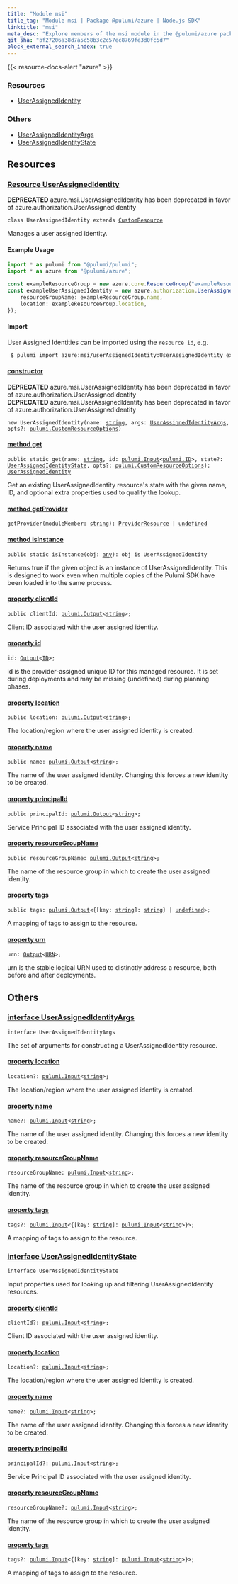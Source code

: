 ```yaml
---
title: "Module msi"
title_tag: "Module msi | Package @pulumi/azure | Node.js SDK"
linktitle: "msi"
meta_desc: "Explore members of the msi module in the @pulumi/azure package."
git_sha: "bf27206a38d7a5c58b3c2c57ec8769fe3d0fc5d7"
block_external_search_index: true
---
```


<!-- WARNING: this page was generated by a tool. Do not edit it by hand. -->
<!-- To change it, please see https://github.com/pulumi/docs/tree/master/tools/tscdocgen. -->

{{< resource-docs-alert "azure" >}}




<h3>Resources</h3>
<ul class="api">
    <li><a href="#UserAssignedIdentity"><span class="symbol resource"></span>UserAssignedIdentity</a></li>
</ul>


<h3>Others</h3>
<ul class="api">
    <li><a href="#UserAssignedIdentityArgs"><span class="symbol api"></span>UserAssignedIdentityArgs</a></li>
    <li><a href="#UserAssignedIdentityState"><span class="symbol api"></span>UserAssignedIdentityState</a></li>
</ul>


<h2 id="resources">Resources</h2>
<h3 class="pdoc-module-header" id="UserAssignedIdentity" data-link-title="UserAssignedIdentity">
    <a href="https://github.com/pulumi/pulumi-azure/blob/bf27206a38d7a5c58b3c2c57ec8769fe3d0fc5d7/sdk/nodejs/msi/userAssignedIdentity.ts#L33">
        Resource <strong>UserAssignedIdentity</strong>
    </a>
</h3>

<div class="note note-deprecated">
<i class="fas fa-exclamation-triangle pr-2"></i><strong>DEPRECATED</strong>
azure.msi.UserAssignedIdentity has been deprecated in favor of azure.authorization.UserAssignedIdentity
</div>
<pre class="highlight"><code><span class='kr'>class</span> <span class='nx'>UserAssignedIdentity</span> <span class='kr'>extends</span> <a href='/docs/reference/pkg/nodejs/pulumi/pulumi/#CustomResource'>CustomResource</a></code></pre>

Manages a user assigned identity.

#### Example Usage

```typescript
import * as pulumi from "@pulumi/pulumi";
import * as azure from "@pulumi/azure";

const exampleResourceGroup = new azure.core.ResourceGroup("exampleResourceGroup", {location: "eastus"});
const exampleUserAssignedIdentity = new azure.authorization.UserAssignedIdentity("exampleUserAssignedIdentity", {
    resourceGroupName: exampleResourceGroup.name,
    location: exampleResourceGroup.location,
});
```

#### Import

User Assigned Identities can be imported using the `resource id`, e.g.

```sh
 $ pulumi import azure:msi/userAssignedIdentity:UserAssignedIdentity exampleIdentity /subscriptions/00000000-0000-0000-0000-000000000000/resourcegroups/acceptanceTestResourceGroup1/providers/Microsoft.ManagedIdentity/userAssignedIdentities/testIdentity
```

<h4 class="pdoc-member-header" id="UserAssignedIdentity-constructor">
<a class="pdoc-child-name" href="https://github.com/pulumi/pulumi-azure/blob/bf27206a38d7a5c58b3c2c57ec8769fe3d0fc5d7/sdk/nodejs/msi/userAssignedIdentity.ts#L88"> <b>constructor</b></a>
</h4>

<div class="note note-deprecated">
<i class="fas fa-exclamation-triangle pr-2"></i><strong>DEPRECATED</strong>
azure.msi.UserAssignedIdentity has been deprecated in favor of azure.authorization.UserAssignedIdentity
</div>

<div class="note note-deprecated">
<i class="fas fa-exclamation-triangle pr-2"></i><strong>DEPRECATED</strong>
azure.msi.UserAssignedIdentity has been deprecated in favor of azure.authorization.UserAssignedIdentity
</div>
<pre class="highlight"><code><span class='kd'></span><span class='kd'>new</span> UserAssignedIdentity(name: <span class='kd'><a href='https://developer.mozilla.org/en-US/docs/Web/JavaScript/Reference/Global_Objects/String'>string</a></span>, args: <a href='#UserAssignedIdentityArgs'>UserAssignedIdentityArgs</a>, opts?: <a href='/docs/reference/pkg/nodejs/pulumi/pulumi/#CustomResourceOptions'>pulumi.CustomResourceOptions</a>)</code></pre>

<h4 class="pdoc-member-header" id="UserAssignedIdentity-get">
<a class="pdoc-child-name" href="https://github.com/pulumi/pulumi-azure/blob/bf27206a38d7a5c58b3c2c57ec8769fe3d0fc5d7/sdk/nodejs/msi/userAssignedIdentity.ts#L43">method <b>get</b></a>
</h4>


<pre class="highlight"><code><span class='kd'>public static </span>get(name: <span class='kd'><a href='https://developer.mozilla.org/en-US/docs/Web/JavaScript/Reference/Global_Objects/String'>string</a></span>, id: <a href='/docs/reference/pkg/nodejs/pulumi/pulumi/#Input'>pulumi.Input</a>&lt;<a href='/docs/reference/pkg/nodejs/pulumi/pulumi/#ID'>pulumi.ID</a>&gt;, state?: <a href='#UserAssignedIdentityState'>UserAssignedIdentityState</a>, opts?: <a href='/docs/reference/pkg/nodejs/pulumi/pulumi/#CustomResourceOptions'>pulumi.CustomResourceOptions</a>): <a href='#UserAssignedIdentity'>UserAssignedIdentity</a></code></pre>


Get an existing UserAssignedIdentity resource's state with the given name, ID, and optional extra
properties used to qualify the lookup.

<h4 class="pdoc-member-header" id="UserAssignedIdentity-getProvider">
<a class="pdoc-child-name" href="https://github.com/pulumi/pulumi-azure/blob/bf27206a38d7a5c58b3c2c57ec8769fe3d0fc5d7/sdk/nodejs/msi/userAssignedIdentity.ts#L33">method <b>getProvider</b></a>
</h4>


<pre class="highlight"><code><span class='kd'></span>getProvider(moduleMember: <span class='kd'><a href='https://developer.mozilla.org/en-US/docs/Web/JavaScript/Reference/Global_Objects/String'>string</a></span>): <a href='/docs/reference/pkg/nodejs/pulumi/pulumi/#ProviderResource'>ProviderResource</a> | <span class='kd'><a href='https://developer.mozilla.org/en-US/docs/Web/JavaScript/Reference/Global_Objects/undefined'>undefined</a></span></code></pre>

<h4 class="pdoc-member-header" id="UserAssignedIdentity-isInstance">
<a class="pdoc-child-name" href="https://github.com/pulumi/pulumi-azure/blob/bf27206a38d7a5c58b3c2c57ec8769fe3d0fc5d7/sdk/nodejs/msi/userAssignedIdentity.ts#L55">method <b>isInstance</b></a>
</h4>


<pre class="highlight"><code><span class='kd'>public static </span>isInstance(obj: <span class='kd'><a href='https://www.typescriptlang.org/docs/handbook/basic-types.html#any'>any</a></span>): obj is UserAssignedIdentity</code></pre>


Returns true if the given object is an instance of UserAssignedIdentity.  This is designed to work even
when multiple copies of the Pulumi SDK have been loaded into the same process.

<h4 class="pdoc-member-header" id="UserAssignedIdentity-clientId">
<a class="pdoc-child-name" href="https://github.com/pulumi/pulumi-azure/blob/bf27206a38d7a5c58b3c2c57ec8769fe3d0fc5d7/sdk/nodejs/msi/userAssignedIdentity.ts#L65">property <b>clientId</b></a>
</h4>

<pre class="highlight"><code><span class='kd'>public </span>clientId: <a href='/docs/reference/pkg/nodejs/pulumi/pulumi/#Output'>pulumi.Output</a>&lt;<span class='kd'><a href='https://developer.mozilla.org/en-US/docs/Web/JavaScript/Reference/Global_Objects/String'>string</a></span>&gt;;</code></pre>

Client ID associated with the user assigned identity.

<h4 class="pdoc-member-header" id="UserAssignedIdentity-id">
<a class="pdoc-child-name" href="https://github.com/pulumi/pulumi-azure/blob/bf27206a38d7a5c58b3c2c57ec8769fe3d0fc5d7/sdk/nodejs/msi/userAssignedIdentity.ts#L33">property <b>id</b></a>
</h4>

<pre class="highlight"><code><span class='kd'></span>id: <a href='/docs/reference/pkg/nodejs/pulumi/pulumi/#Output'>Output</a>&lt;<a href='/docs/reference/pkg/nodejs/pulumi/pulumi/#ID'>ID</a>&gt;;</code></pre>

id is the provider-assigned unique ID for this managed resource.  It is set during
deployments and may be missing (undefined) during planning phases.

<h4 class="pdoc-member-header" id="UserAssignedIdentity-location">
<a class="pdoc-child-name" href="https://github.com/pulumi/pulumi-azure/blob/bf27206a38d7a5c58b3c2c57ec8769fe3d0fc5d7/sdk/nodejs/msi/userAssignedIdentity.ts#L70">property <b>location</b></a>
</h4>

<pre class="highlight"><code><span class='kd'>public </span>location: <a href='/docs/reference/pkg/nodejs/pulumi/pulumi/#Output'>pulumi.Output</a>&lt;<span class='kd'><a href='https://developer.mozilla.org/en-US/docs/Web/JavaScript/Reference/Global_Objects/String'>string</a></span>&gt;;</code></pre>

The location/region where the user assigned identity is
created.

<h4 class="pdoc-member-header" id="UserAssignedIdentity-name">
<a class="pdoc-child-name" href="https://github.com/pulumi/pulumi-azure/blob/bf27206a38d7a5c58b3c2c57ec8769fe3d0fc5d7/sdk/nodejs/msi/userAssignedIdentity.ts#L75">property <b>name</b></a>
</h4>

<pre class="highlight"><code><span class='kd'>public </span>name: <a href='/docs/reference/pkg/nodejs/pulumi/pulumi/#Output'>pulumi.Output</a>&lt;<span class='kd'><a href='https://developer.mozilla.org/en-US/docs/Web/JavaScript/Reference/Global_Objects/String'>string</a></span>&gt;;</code></pre>

The name of the user assigned identity. Changing this forces a
new identity to be created.

<h4 class="pdoc-member-header" id="UserAssignedIdentity-principalId">
<a class="pdoc-child-name" href="https://github.com/pulumi/pulumi-azure/blob/bf27206a38d7a5c58b3c2c57ec8769fe3d0fc5d7/sdk/nodejs/msi/userAssignedIdentity.ts#L79">property <b>principalId</b></a>
</h4>

<pre class="highlight"><code><span class='kd'>public </span>principalId: <a href='/docs/reference/pkg/nodejs/pulumi/pulumi/#Output'>pulumi.Output</a>&lt;<span class='kd'><a href='https://developer.mozilla.org/en-US/docs/Web/JavaScript/Reference/Global_Objects/String'>string</a></span>&gt;;</code></pre>

Service Principal ID associated with the user assigned identity.

<h4 class="pdoc-member-header" id="UserAssignedIdentity-resourceGroupName">
<a class="pdoc-child-name" href="https://github.com/pulumi/pulumi-azure/blob/bf27206a38d7a5c58b3c2c57ec8769fe3d0fc5d7/sdk/nodejs/msi/userAssignedIdentity.ts#L84">property <b>resourceGroupName</b></a>
</h4>

<pre class="highlight"><code><span class='kd'>public </span>resourceGroupName: <a href='/docs/reference/pkg/nodejs/pulumi/pulumi/#Output'>pulumi.Output</a>&lt;<span class='kd'><a href='https://developer.mozilla.org/en-US/docs/Web/JavaScript/Reference/Global_Objects/String'>string</a></span>&gt;;</code></pre>

The name of the resource group in which to
create the user assigned identity.

<h4 class="pdoc-member-header" id="UserAssignedIdentity-tags">
<a class="pdoc-child-name" href="https://github.com/pulumi/pulumi-azure/blob/bf27206a38d7a5c58b3c2c57ec8769fe3d0fc5d7/sdk/nodejs/msi/userAssignedIdentity.ts#L88">property <b>tags</b></a>
</h4>

<pre class="highlight"><code><span class='kd'>public </span>tags: <a href='/docs/reference/pkg/nodejs/pulumi/pulumi/#Output'>pulumi.Output</a>&lt;{[key: <span class='kd'><a href='https://developer.mozilla.org/en-US/docs/Web/JavaScript/Reference/Global_Objects/String'>string</a></span>]: <span class='kd'><a href='https://developer.mozilla.org/en-US/docs/Web/JavaScript/Reference/Global_Objects/String'>string</a></span>} | <span class='kd'><a href='https://developer.mozilla.org/en-US/docs/Web/JavaScript/Reference/Global_Objects/undefined'>undefined</a></span>&gt;;</code></pre>

A mapping of tags to assign to the resource.

<h4 class="pdoc-member-header" id="UserAssignedIdentity-urn">
<a class="pdoc-child-name" href="https://github.com/pulumi/pulumi-azure/blob/bf27206a38d7a5c58b3c2c57ec8769fe3d0fc5d7/sdk/nodejs/msi/userAssignedIdentity.ts#L33">property <b>urn</b></a>
</h4>

<pre class="highlight"><code><span class='kd'></span>urn: <a href='/docs/reference/pkg/nodejs/pulumi/pulumi/#Output'>Output</a>&lt;<a href='/docs/reference/pkg/nodejs/pulumi/pulumi/#URN'>URN</a>&gt;;</code></pre>

urn is the stable logical URN used to distinctly address a resource, both before and after
deployments.



<h2 id="apis">Others</h2>
<h3 class="pdoc-module-header" id="UserAssignedIdentityArgs" data-link-title="UserAssignedIdentityArgs">
    <a href="https://github.com/pulumi/pulumi-azure/blob/bf27206a38d7a5c58b3c2c57ec8769fe3d0fc5d7/sdk/nodejs/msi/userAssignedIdentity.ts#L170">
        interface <strong>UserAssignedIdentityArgs</strong>
    </a>
</h3>

<pre class="highlight"><code><span class='kr'>interface</span> <span class='nx'>UserAssignedIdentityArgs</span></code></pre>

The set of arguments for constructing a UserAssignedIdentity resource.

<h4 class="pdoc-member-header" id="UserAssignedIdentityArgs-location">
<a class="pdoc-child-name" href="https://github.com/pulumi/pulumi-azure/blob/bf27206a38d7a5c58b3c2c57ec8769fe3d0fc5d7/sdk/nodejs/msi/userAssignedIdentity.ts#L175">property <b>location</b></a>
</h4>

<pre class="highlight"><code><span class='kd'></span>location?: <a href='/docs/reference/pkg/nodejs/pulumi/pulumi/#Input'>pulumi.Input</a>&lt;<span class='kd'><a href='https://developer.mozilla.org/en-US/docs/Web/JavaScript/Reference/Global_Objects/String'>string</a></span>&gt;;</code></pre>

The location/region where the user assigned identity is
created.

<h4 class="pdoc-member-header" id="UserAssignedIdentityArgs-name">
<a class="pdoc-child-name" href="https://github.com/pulumi/pulumi-azure/blob/bf27206a38d7a5c58b3c2c57ec8769fe3d0fc5d7/sdk/nodejs/msi/userAssignedIdentity.ts#L180">property <b>name</b></a>
</h4>

<pre class="highlight"><code><span class='kd'></span>name?: <a href='/docs/reference/pkg/nodejs/pulumi/pulumi/#Input'>pulumi.Input</a>&lt;<span class='kd'><a href='https://developer.mozilla.org/en-US/docs/Web/JavaScript/Reference/Global_Objects/String'>string</a></span>&gt;;</code></pre>

The name of the user assigned identity. Changing this forces a
new identity to be created.

<h4 class="pdoc-member-header" id="UserAssignedIdentityArgs-resourceGroupName">
<a class="pdoc-child-name" href="https://github.com/pulumi/pulumi-azure/blob/bf27206a38d7a5c58b3c2c57ec8769fe3d0fc5d7/sdk/nodejs/msi/userAssignedIdentity.ts#L185">property <b>resourceGroupName</b></a>
</h4>

<pre class="highlight"><code><span class='kd'></span>resourceGroupName: <a href='/docs/reference/pkg/nodejs/pulumi/pulumi/#Input'>pulumi.Input</a>&lt;<span class='kd'><a href='https://developer.mozilla.org/en-US/docs/Web/JavaScript/Reference/Global_Objects/String'>string</a></span>&gt;;</code></pre>

The name of the resource group in which to
create the user assigned identity.

<h4 class="pdoc-member-header" id="UserAssignedIdentityArgs-tags">
<a class="pdoc-child-name" href="https://github.com/pulumi/pulumi-azure/blob/bf27206a38d7a5c58b3c2c57ec8769fe3d0fc5d7/sdk/nodejs/msi/userAssignedIdentity.ts#L189">property <b>tags</b></a>
</h4>

<pre class="highlight"><code><span class='kd'></span>tags?: <a href='/docs/reference/pkg/nodejs/pulumi/pulumi/#Input'>pulumi.Input</a>&lt;{[key: <span class='kd'><a href='https://developer.mozilla.org/en-US/docs/Web/JavaScript/Reference/Global_Objects/String'>string</a></span>]: <a href='/docs/reference/pkg/nodejs/pulumi/pulumi/#Input'>pulumi.Input</a>&lt;<span class='kd'><a href='https://developer.mozilla.org/en-US/docs/Web/JavaScript/Reference/Global_Objects/String'>string</a></span>&gt;}&gt;;</code></pre>

A mapping of tags to assign to the resource.

<h3 class="pdoc-module-header" id="UserAssignedIdentityState" data-link-title="UserAssignedIdentityState">
    <a href="https://github.com/pulumi/pulumi-azure/blob/bf27206a38d7a5c58b3c2c57ec8769fe3d0fc5d7/sdk/nodejs/msi/userAssignedIdentity.ts#L137">
        interface <strong>UserAssignedIdentityState</strong>
    </a>
</h3>

<pre class="highlight"><code><span class='kr'>interface</span> <span class='nx'>UserAssignedIdentityState</span></code></pre>

Input properties used for looking up and filtering UserAssignedIdentity resources.

<h4 class="pdoc-member-header" id="UserAssignedIdentityState-clientId">
<a class="pdoc-child-name" href="https://github.com/pulumi/pulumi-azure/blob/bf27206a38d7a5c58b3c2c57ec8769fe3d0fc5d7/sdk/nodejs/msi/userAssignedIdentity.ts#L141">property <b>clientId</b></a>
</h4>

<pre class="highlight"><code><span class='kd'></span>clientId?: <a href='/docs/reference/pkg/nodejs/pulumi/pulumi/#Input'>pulumi.Input</a>&lt;<span class='kd'><a href='https://developer.mozilla.org/en-US/docs/Web/JavaScript/Reference/Global_Objects/String'>string</a></span>&gt;;</code></pre>

Client ID associated with the user assigned identity.

<h4 class="pdoc-member-header" id="UserAssignedIdentityState-location">
<a class="pdoc-child-name" href="https://github.com/pulumi/pulumi-azure/blob/bf27206a38d7a5c58b3c2c57ec8769fe3d0fc5d7/sdk/nodejs/msi/userAssignedIdentity.ts#L146">property <b>location</b></a>
</h4>

<pre class="highlight"><code><span class='kd'></span>location?: <a href='/docs/reference/pkg/nodejs/pulumi/pulumi/#Input'>pulumi.Input</a>&lt;<span class='kd'><a href='https://developer.mozilla.org/en-US/docs/Web/JavaScript/Reference/Global_Objects/String'>string</a></span>&gt;;</code></pre>

The location/region where the user assigned identity is
created.

<h4 class="pdoc-member-header" id="UserAssignedIdentityState-name">
<a class="pdoc-child-name" href="https://github.com/pulumi/pulumi-azure/blob/bf27206a38d7a5c58b3c2c57ec8769fe3d0fc5d7/sdk/nodejs/msi/userAssignedIdentity.ts#L151">property <b>name</b></a>
</h4>

<pre class="highlight"><code><span class='kd'></span>name?: <a href='/docs/reference/pkg/nodejs/pulumi/pulumi/#Input'>pulumi.Input</a>&lt;<span class='kd'><a href='https://developer.mozilla.org/en-US/docs/Web/JavaScript/Reference/Global_Objects/String'>string</a></span>&gt;;</code></pre>

The name of the user assigned identity. Changing this forces a
new identity to be created.

<h4 class="pdoc-member-header" id="UserAssignedIdentityState-principalId">
<a class="pdoc-child-name" href="https://github.com/pulumi/pulumi-azure/blob/bf27206a38d7a5c58b3c2c57ec8769fe3d0fc5d7/sdk/nodejs/msi/userAssignedIdentity.ts#L155">property <b>principalId</b></a>
</h4>

<pre class="highlight"><code><span class='kd'></span>principalId?: <a href='/docs/reference/pkg/nodejs/pulumi/pulumi/#Input'>pulumi.Input</a>&lt;<span class='kd'><a href='https://developer.mozilla.org/en-US/docs/Web/JavaScript/Reference/Global_Objects/String'>string</a></span>&gt;;</code></pre>

Service Principal ID associated with the user assigned identity.

<h4 class="pdoc-member-header" id="UserAssignedIdentityState-resourceGroupName">
<a class="pdoc-child-name" href="https://github.com/pulumi/pulumi-azure/blob/bf27206a38d7a5c58b3c2c57ec8769fe3d0fc5d7/sdk/nodejs/msi/userAssignedIdentity.ts#L160">property <b>resourceGroupName</b></a>
</h4>

<pre class="highlight"><code><span class='kd'></span>resourceGroupName?: <a href='/docs/reference/pkg/nodejs/pulumi/pulumi/#Input'>pulumi.Input</a>&lt;<span class='kd'><a href='https://developer.mozilla.org/en-US/docs/Web/JavaScript/Reference/Global_Objects/String'>string</a></span>&gt;;</code></pre>

The name of the resource group in which to
create the user assigned identity.

<h4 class="pdoc-member-header" id="UserAssignedIdentityState-tags">
<a class="pdoc-child-name" href="https://github.com/pulumi/pulumi-azure/blob/bf27206a38d7a5c58b3c2c57ec8769fe3d0fc5d7/sdk/nodejs/msi/userAssignedIdentity.ts#L164">property <b>tags</b></a>
</h4>

<pre class="highlight"><code><span class='kd'></span>tags?: <a href='/docs/reference/pkg/nodejs/pulumi/pulumi/#Input'>pulumi.Input</a>&lt;{[key: <span class='kd'><a href='https://developer.mozilla.org/en-US/docs/Web/JavaScript/Reference/Global_Objects/String'>string</a></span>]: <a href='/docs/reference/pkg/nodejs/pulumi/pulumi/#Input'>pulumi.Input</a>&lt;<span class='kd'><a href='https://developer.mozilla.org/en-US/docs/Web/JavaScript/Reference/Global_Objects/String'>string</a></span>&gt;}&gt;;</code></pre>

A mapping of tags to assign to the resource.

